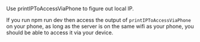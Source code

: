 Use printIPToAccessViaPhone to figure out local IP.

If you run npm run dev then access the output of `printIPToAccessViaPhone` on your phone, as long as the server is on the same wifi as your phone, you should be able to access it via your device.
